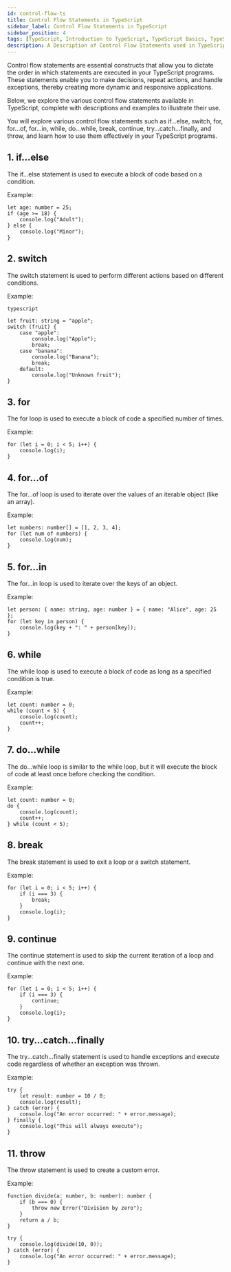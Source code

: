 ```yaml
---
id: control-flow-ts
title: Control Flow Statements in TypeScript
sidebar_label: Control Flow Statements in TypeScript
sidebar_position: 4
tags: [TypeScript, Introduction to TypeScript, TypeScript Basics, TypeScript Introduction, TypeScript Overview, TypeScript Tutorial, TypeScript Guide, TypeScript Getting Started, TypeScript Introduction Tutorial, TypeScript Introduction Guide, TypeScript Introduction Getting Started, TypeScript Introduction Overview, TypeScript Introduction Basics, TypeScript Introduction Basics Tutorial, TypeScript Introduction Basics Guide, TypeScript Introduction Basics Overview, TypeScript Introduction Basics Getting Started, TypeScript Introduction Basics Getting Started Tutorial, TypeScript Introduction Basics Getting Started Guide]
description: A Description of Control Flow Statements used in TypeScript
---
```


Control flow statements are essential constructs that allow you to dictate the order in which statements are executed in your TypeScript programs. These statements enable you to make decisions, repeat actions, and handle exceptions, thereby creating more dynamic and responsive applications.

Below, we explore the various control flow statements available in TypeScript, complete with descriptions and examples to illustrate their use.

You will explore various control flow statements such as if...else, switch, for, for...of, for...in, while, do...while, break, continue, try...catch...finally, and throw, and learn how to use them effectively in your TypeScript programs.

## 1. if...else

The if...else statement is used to execute a block of code based on a condition.

Example:

```tsx title='typescript'
let age: number = 25;
if (age >= 18) {
    console.log("Adult");
} else {
    console.log("Minor");
}
```

## 2. switch

The switch statement is used to perform different actions based on different conditions.

Example:

```tsx title='typescript'
typescript

let fruit: string = "apple";
switch (fruit) {
    case "apple":
        console.log("Apple");
        break;
    case "banana":
        console.log("Banana");
        break;
    default:
        console.log("Unknown fruit");
}
```

## 3. for

The for loop is used to execute a block of code a specified number of times.

Example:

```tsx title='typescript'
for (let i = 0; i < 5; i++) {
    console.log(i);
}
```

## 4. for...of

The for...of loop is used to iterate over the values of an iterable object (like an array).

Example:

```tsx title='typescript'
let numbers: number[] = [1, 2, 3, 4];
for (let num of numbers) {
    console.log(num);
}
```

## 5. for...in

The for...in loop is used to iterate over the keys of an object.

Example:

```tsx title='typescript'
let person: { name: string, age: number } = { name: "Alice", age: 25 };
for (let key in person) {
    console.log(key + ": " + person[key]);
}
```

## 6. while

The while loop is used to execute a block of code as long as a specified condition is true.

Example:

```tsx title='typescript'
let count: number = 0;
while (count < 5) {
    console.log(count);
    count++;
}
```

## 7. do...while

The do...while loop is similar to the while loop, but it will execute the block of code at least once before checking the condition.

Example:

```tsx title='typescript'
let count: number = 0;
do {
    console.log(count);
    count++;
} while (count < 5);
```

## 8. break

The break statement is used to exit a loop or a switch statement.

Example:

```tsx title='typescript'
for (let i = 0; i < 5; i++) {
    if (i === 3) {
        break;
    }
    console.log(i);
}
```

## 9. continue

The continue statement is used to skip the current iteration of a loop and continue with the next one.

Example:

```tsx title='typescript'
for (let i = 0; i < 5; i++) {
    if (i === 3) {
        continue;
    }
    console.log(i);
}
```

## 10. try...catch...finally

The try...catch...finally statement is used to handle exceptions and execute code regardless of whether an exception was thrown.

Example:

```tsx title='typescript'
try {
    let result: number = 10 / 0;
    console.log(result);
} catch (error) {
    console.log("An error occurred: " + error.message);
} finally {
    console.log("This will always execute");
}
```

## 11. throw

The throw statement is used to create a custom error.

Example:

```tsx title='typescript'
function divide(a: number, b: number): number {
    if (b === 0) {
        throw new Error("Division by zero");
    }
    return a / b;
}

try {
    console.log(divide(10, 0));
} catch (error) {
    console.log("An error occurred: " + error.message);
}
```
